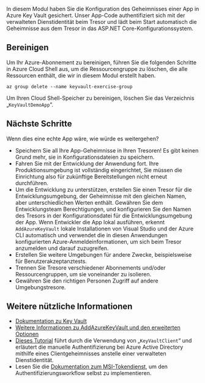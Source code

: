 In diesem Modul haben Sie die Konfiguration des Geheimnisses einer App in Azure Key Vault gesichert. Unser App-Code authentifiziert sich mit der verwalteten Dienstidentität beim Tresor und lädt beim Start automatisch die Geheimnisse aus dem Tresor in das ASP.NET Core-Konfigurationssystem.

## <a name="cleanup"></a>Bereinigen

Um Ihr Azure-Abonnement zu bereinigen, führen Sie die folgenden Schritte in Azure Cloud Shell aus, um die Ressourcengruppe zu löschen, die alle Ressourcen enthält, die wir in diesem Modul erstellt haben.

```console
az group delete --name keyvault-exercise-group
```

Um Ihren Cloud Shell-Speicher zu bereinigen, löschen Sie das Verzeichnis „`KeyVaultDemoApp`“.

## <a name="next-steps"></a>Nächste Schritte

Wenn dies eine echte App wäre, wie würde es weitergehen?

- Speichern Sie all Ihre App-Geheimnisse in Ihren Tresoren! Es gibt keinen Grund mehr, sie in Konfigurationsdateien zu speichern.
- Fahren Sie mit der Entwicklung der Anwendung fort. Ihre Produktionsumgebung ist vollständig eingerichtet, Sie müssen die Einrichtung also für zukünftige Bereitstellungen nicht erneut durchführen.
- Um die Entwicklung zu unterstützen, erstellen Sie einen Tresor für die Entwicklungsumgebung, der Geheimnisse mit den gleichen Namen, aber unterschiedlichen Werten enthält. Gewähren Sie dem Entwicklungsteam Berechtigungen, und konfigurieren Sie den Namen des Tresors in der Konfigurationsdatei für die Entwicklungsumgebung der App. Wenn Entwickler die App lokal ausführen, erkennt `AddAzureKeyVault` lokale Installationen von Visual Studio und der Azure CLI automatisch und verwendet die in diesen Anwendungen konfigurierten Azure-Anmeldeinformationen, um sich beim Tresor anzumelden und darauf zuzugreifen.
- Erstellen Sie weitere Umgebungen für andere Zwecke, beispielsweise für Benutzerakzeptanztests.
- Trennen Sie Tresore verschiedener Abonnements und/oder Ressourcengruppen, um sie voneinander zu isolieren.
- Gewähren Sie den richtigen Personen Zugriff auf andere Umgebungstresore.

## <a name="further-reading"></a>Weitere nützliche Informationen

- [Dokumentation zu Key Vault](https://docs.microsoft.com/azure/key-vault/)
- [Weitere Informationen zu AddAzureKeyVault und den erweiterten Optionen](https://docs.microsoft.com/aspnet/core/security/key-vault-configuration?view=aspnetcore-2.1&tabs=aspnetcore2x)
- [Dieses Tutorial](https://docs.microsoft.com/azure/key-vault/key-vault-use-from-web-application) führt durch die Verwendung von „`KeyVaultClient`“ und erläutert die manuelle Authentifizierung bei Azure Active Directory mithilfe eines Clientgeheimnisses anstelle einer verwalteten Dienstidentität.
- Lesen Sie die [Dokumentation zum MSI-Tokendienst](https://docs.microsoft.com/azure/app-service/app-service-managed-service-identity#using-the-rest-protocol), um den Authentifizierungsworkflow selbst zu implementieren.